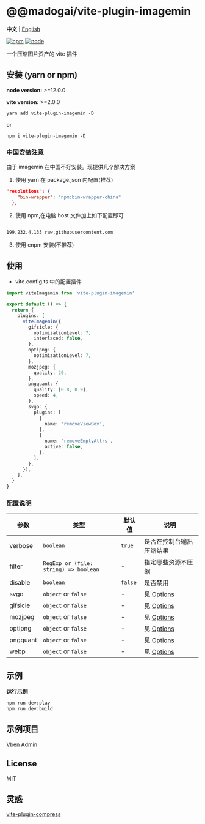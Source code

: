 # @@madogai/vite-plugin-imagemin

**中文** | [English](./README.md)

[![npm][npm-img]][npm-url] [![node][node-img]][node-url]

一个压缩图片资产的 vite 插件

## 安装 (yarn or npm)

**node version:** >=12.0.0

**vite version:** >=2.0.0

```
yarn add vite-plugin-imagemin -D
```

or

```
npm i vite-plugin-imagemin -D
```

### 中国安装注意

由于 imagemin 在中国不好安装。现提供几个解决方案

1. 使用 yarn 在 package.json 内配置(推荐)

```json
"resolutions": {
    "bin-wrapper": "npm:bin-wrapper-china"
  },

```

2. 使用 npm,在电脑 host 文件加上如下配置即可

```bash

199.232.4.133 raw.githubusercontent.com
```

3. 使用 cnpm 安装(不推荐)

## 使用

- vite.config.ts 中的配置插件

```ts
import viteImagemin from 'vite-plugin-imagemin'

export default () => {
  return {
    plugins: [
      viteImagemin({
        gifsicle: {
          optimizationLevel: 7,
          interlaced: false,
        },
        optipng: {
          optimizationLevel: 7,
        },
        mozjpeg: {
          quality: 20,
        },
        pngquant: {
          quality: [0.8, 0.9],
          speed: 4,
        },
        svgo: {
          plugins: [
            {
              name: 'removeViewBox',
            },
            {
              name: 'removeEmptyAttrs',
              active: false,
            },
          ],
        },
      }),
    ],
  }
}
```

### 配置说明

| 参数     | 类型                                  | 默认值  | 说明                                                        |
| -------- | ------------------------------------- | ------- | ----------------------------------------------------------- |
| verbose  | `boolean`                             | `true`  | 是否在控制台输出压缩结果                                    |
| filter   | `RegExp or (file: string) => boolean` | -       | 指定哪些资源不压缩                                          |
| disable  | `boolean`                             | `false` | 是否禁用                                                    |
| svgo     | `object` or `false`                   | -       | 见 [Options](https://github.com/svg/svgo/#what-it-can-do)   |
| gifsicle | `object` or `false`                   | -       | 见 [Options](https://github.com/imagemin/imagemin-gifsicle) |
| mozjpeg  | `object` or `false`                   | -       | 见 [Options](https://github.com/imagemin/imagemin-mozjpeg)  |
| optipng  | `object` or `false`                   | -       | 见 [Options](https://github.com/imagemin/imagemin-optipng)  |
| pngquant | `object` or `false`                   | -       | 见 [Options](https://github.com/imagemin/imagemin-pngquant) |
| webp     | `object` or `false`                   | -       | 见 [Options](https://github.com/imagemin/imagemin-webp)     |

## 示例

**运行示例**

```bash
npm run dev:play
npm run dev:build
```

## 示例项目

[Vben Admin](https://github.com/anncwb/vue-vben-admin)

## License

MIT

## 灵感

[vite-plugin-compress](https://github.com/alloc/vite-plugin-compress)

[npm-img]: https://img.shields.io/npm/v/@madogai/vite-plugin-imagemin.svg
[npm-url]: https://npmjs.com/package/@madogai/vite-plugin-imagemin
[node-img]: https://img.shields.io/node/v/@madogai/vite-plugin-imagemin.svg
[node-url]: https://nodejs.org/en/about/releases/
